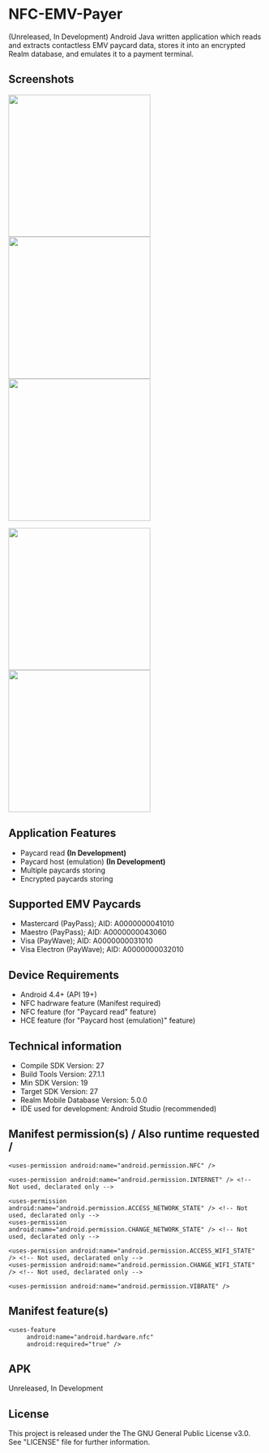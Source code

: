 # NFC-EMV-Payer
(Unreleased, In Development) Android Java written application which reads and extracts contactless EMV paycard data, stores it into an encrypted Realm database, and emulates it to a payment terminal.

## Screenshots
<img src="https://i.imgur.com/1JRuH8e.png" width="280" /> <img src="https://i.imgur.com/r5wuVcH.png" width="280" /> <img src="https://i.imgur.com/VMAMoHP.png" width="280" />

<img src="https://i.imgur.com/1pAQvwc.png" width="280" /> <img src="https://i.imgur.com/OjrmDOK.png" width="280" />

## Application Features
* Paycard read **(In Development)**
* Paycard host (emulation) **(In Development)**
* Multiple paycards storing
* Encrypted paycards storing

## Supported EMV Paycards
* Mastercard (PayPass); AID: A0000000041010
* Maestro (PayPass); AID: A0000000043060
* Visa (PayWave); AID: A0000000031010
* Visa Electron (PayWave); AID: A0000000032010

## Device Requirements
* Android 4.4+ (API 19+)
* NFC hadrware feature (Manifest required)
* NFC feature (for "Paycard read" feature)
* HCE feature (for "Paycard host (emulation)" feature)

## Technical information
* Compile SDK Version: 27
* Build Tools Version: 27.1.1
* Min SDK Version: 19
* Target SDK Version: 27
* Realm Mobile Database Version: 5.0.0
* IDE used for development: Android Studio (recommended)

## Manifest permission(s) / Also runtime requested /
<?xml version="1.0" encoding="utf-8"?>
<manifest xmlns:android="http://schemas.android.com/apk/res/android"
    package="com.viliyantrbr.nfcemvpayer"
    android:installLocation="internalOnly">

    <uses-permission android:name="android.permission.NFC" />

    <uses-permission android:name="android.permission.INTERNET" /> <!-- Not used, declarated only -->

    <uses-permission android:name="android.permission.ACCESS_NETWORK_STATE" /> <!-- Not used, declarated only -->
    <uses-permission android:name="android.permission.CHANGE_NETWORK_STATE" /> <!-- Not used, declarated only -->

    <uses-permission android:name="android.permission.ACCESS_WIFI_STATE" /> <!-- Not used, declarated only -->
    <uses-permission android:name="android.permission.CHANGE_WIFI_STATE" /> <!-- Not used, declarated only -->
    
    <uses-permission android:name="android.permission.VIBRATE" />
</manifest>

## Manifest feature(s)
<?xml version="1.0" encoding="utf-8"?>
<manifest xmlns:android="http://schemas.android.com/apk/res/android"
    package="com.viliyantrbr.nfcemvpayer"
    android:installLocation="internalOnly">

    <uses-feature
         android:name="android.hardware.nfc"
         android:required="true" />
</manifest>

## APK
Unreleased, In Development

## License
This project is released under the The GNU General Public License v3.0. See "LICENSE" file for further information.
